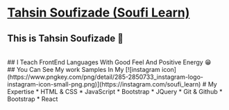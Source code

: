 # [Tahsin Soufizade (Soufi Learn)](https://instagram.com/soufi_learn)
## This is Tahsin Soufizade 💙
<br/>
## I Teach FrontEnd Languages With Good Feel And Positive Energy 😁
<br/>
## You Can See My work Samples In My [![instagram icon](https://www.pngkey.com/png/detail/285-2850733_instagram-logo-instagram-icon-small-png.png)](https://instagram.com/soufi_learn)
# My Expertise
* HTML & CSS
* JavaScript
* Bootstrap
* JQuery
* Git & Github
* Bootstrap
* React
